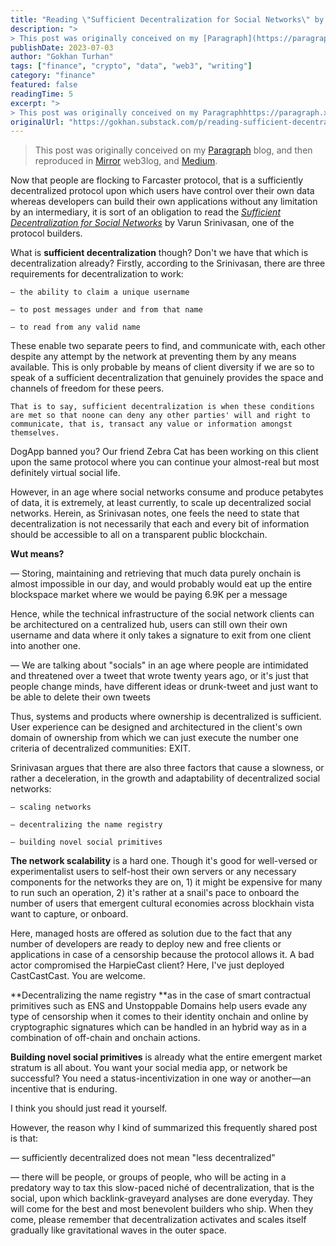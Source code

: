 ```yaml
---
title: "Reading \"Sufficient Decentralization for Social Networks\" by Srinivasan"
description: ">
> This post was originally conceived on my [Paragraph](https://paragraph."
publishDate: 2023-07-03
author: "Gokhan Turhan"
tags: ["finance", "crypto", "data", "web3", "writing"]
category: "finance"
featured: false
readingTime: 5
excerpt: ">
> This post was originally conceived on my Paragraphhttps://paragraph.xyz/@gokhan/sufficient-decentralization blog, and then reproduced in Mirrorhttps://gokhan.mirror.xyz/tg9dSyt8KNVCYw-dS6cYOAKd40Q..."
originalUrl: "https://gokhan.substack.com/p/reading-sufficient-decentralization-for-social-networks-by-srinivasan"
---
```


>
> This post was originally conceived on my [Paragraph](https://paragraph.xyz/@gokhan/sufficient-decentralization) blog, and then reproduced in [Mirror](https://gokhan.mirror.xyz/tg9dSyt8KNVCYw-dS6cYOAKd40QmnL6gtbN4oknxLgM) web3log, and [Medium](https://0xgokhan.medium.com/reading-sufficient-decentralization-for-social-networks-by-srinivasan-a97f27b87fb6).
>

Now that people are flocking to Farcaster protocol, that is a sufficiently decentralized protocol upon which users have control over their own data whereas developers can build their own applications without any limitation by an intermediary, it is sort of an obligation to read the *[Sufficient Decentralization for Social Networks](https://www.varunsrinivasan.com/2022/01/11/sufficient-decentralization-for-social-networks)* by Varun Srinivasan, one of the protocol builders.

What is **sufficient decentralization** though? Don't we have that which is decentralization already? Firstly, according to the Srinivasan, there are three requirements for decentralization to work:

`— the ability to claim a unique username`

`— to post messages under and from that name`

`— to read from any valid name`

These enable two separate peers to find, and communicate with, each other despite any attempt by the network at preventing them by any means available. This is only probable by means of client diversity if we are so to speak of a sufficient decentralization that genuinely provides the space and channels of freedom for these peers.

`That is to say, sufficient decentralization is when these conditions are met so that noone can deny any other parties' will and right to communicate, that is, transact any value or information amongst themselves.`

DogApp banned you? Our friend Zebra Cat has been working on this client upon the same protocol where you can continue your almost-real but most definitely virtual social life.

However, in an age where social networks consume and produce petabytes of data, it is extremely, at least currently, to scale up decentralized social networks. Herein, as Srinivasan notes, one feels the need to state that decentralization is not necessarily that each and every bit of information should be accessible to all on a transparent public blockchain.

**Wut means?**

— Storing, maintaining and retrieving that much data purely onchain is almost impossible in our day, and would probably would eat up the entire blockspace market where we would be paying 6.9K per a message

Hence, while the technical infrastructure of the social network clients can be architectured on a centralized hub, users can still own their own username and data where it only takes a signature to exit from one client into another one.

— We are talking about "socials" in an age where people are intimidated and threatened over a tweet that wrote twenty years ago, or it's just that people change minds, have different ideas or drunk-tweet and just want to be able to delete their own tweets

Thus, systems and products where ownership is decentralized is sufficient. User experience can be designed and architectured in the client's own domain of ownership from which we can just execute the number one criteria of decentralized communities: EXIT.

Srinivasan argues that there are also three factors that cause a slowness, or rather a deceleration, in the growth and adaptability of decentralized social networks:

`— scaling networks`

`— decentralizing the name registry`

`— building novel social primitives`

**The network scalability** is a hard one. Though it's good for well-versed or experimentalist users to self-host their own servers or any necessary components for the networks they are on, 1) it might be expensive for many to run such an operation, 2) it's rather at a snail's pace to onboard the number of users that emergent cultural economies across blockhain vista want to capture, or onboard.

Here, managed hosts are offered as solution due to the fact that any number of developers are ready to deploy new and free clients or applications in case of a censorship because the protocol allows it. A bad actor compromised the HarpieCast client? Here, I've just deployed CastCastCast. You are welcome.

**Decentralizing the name registry **as in the case of smart contractual primitives such as ENS and Unstoppable Domains help users evade any type of censorship when it comes to their identity onchain and online by cryptographic signatures which can be handled in an hybrid way as in a combination of off-chain and onchain actions.

**Building novel social primitives** is already what the entire emergent market stratum is all about. You want your social media app, or network be successful? You need a status-incentivization in one way or another—an incentive that is enduring.

I think you should just read it yourself.

However, the reason why I kind of summarized this frequently shared post is that:

— sufficiently decentralized does not mean "less decentralized"

— there will be people, or groups of people, who will be acting in a predatory way to tax this slow-paced niché of decentralization, that is the social, upon which backlink-graveyard analyses are done everyday. They will come for the best and most benevolent builders who ship. When they come, please remember that decentralization activates and scales itself gradually like gravitational waves in the outer space.